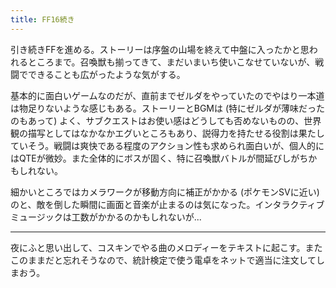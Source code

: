 ```yaml
---
title: FF16続き
---
```


引き続きFFを進める。ストーリーは序盤の山場を終えて中盤に入ったかと思われるところまで。召喚獣も揃ってきて、まだいまいち使いこなせていないが、戦闘でできることも広がったような気がする。

基本的に面白いゲームなのだが、直前までゼルダをやっていたのでやはり一本道は物足りないような感じもある。ストーリーとBGMは (特にゼルダが薄味だったのもあって) よく、サブクエストはお使い感はどうしても否めないものの、世界観の描写としてはなかなかエグいところもあり、説得力を持たせる役割は果たしていそう。戦闘は爽快である程度のアクション性も求められ面白いが、個人的にはQTEが微妙。また全体的にボスが固く、特に召喚獣バトルが間延びしがちかもしれない。

細かいところではカメラワークが移動方向に補正がかかる (ポケモンSVに近い) のと、敵を倒した瞬間に画面と音楽が止まるのは気になった。インタラクティブミュージックは工数がかかるのかもしれないが...

---

夜にふと思い出して、コスキンでやる曲のメロディーをテキストに起こす。またこのままだと忘れそうなので、統計検定で使う電卓をネットで適当に注文してしまおう。
